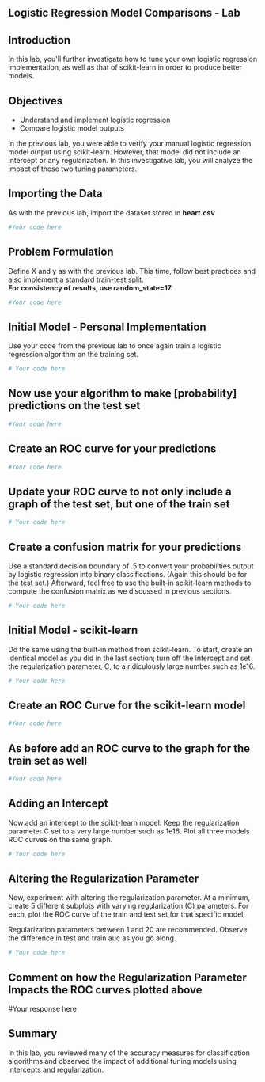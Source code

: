 
## Logistic Regression Model Comparisons - Lab

## Introduction

In this lab, you'll further investigate how to tune your own logistic regression implementation, as well as that of scikit-learn in order to produce better models.

## Objectives

* Understand and implement logistic regression
* Compare logistic model outputs

In the previous lab, you were able to verify your manual logistic regression model output using scikit-learn. However, that model did not include an intercept or any regularization. In this investigative lab, you will analyze the impact of these two tuning parameters.

## Importing the Data

As with the previous lab, import the dataset stored in **heart.csv**


```python
#Your code here
```

## Problem Formulation

Define X and y as with the previous lab. This time, follow best practices and also implement a standard train-test split.  
**For consistency of results, use random_state=17.**


```python
#Your code here
```

## Initial Model - Personal Implementation

Use your code from the previous lab to once again train a logistic regression algorithm on the training set.


```python
# Your code here
```

## Now use your algorithm to make [probability] predictions on the test set


```python
#Your code here
```

## Create an ROC curve for your predictions


```python
#Your code here
```

## Update your ROC curve to not only include a graph of the test set, but one of the train set


```python
# Your code here
```

## Create a confusion matrix for your predictions

Use a standard decision boundary of .5 to convert your probabilities output by logistic regression into binary classifications. (Again this should be for the test set.) Afterward, feel free to use the built-in scikit-learn methods to compute the confusion matrix as we discussed in previous sections.


```python
# Your code here
```

## Initial Model - scikit-learn

Do the same using the built-in method from scikit-learn. To start, create an identical model as you did in the last section; turn off the intercept and set the regularization parameter, C, to a ridiculously large number such as 1e16. 


```python
# Your code here
```

## Create an ROC Curve for the scikit-learn model


```python
#Your code here
```

## As before add an ROC curve to the graph for the train set as well


```python
#Your code here
```

## Adding an Intercept

Now add an intercept to the scikit-learn model. Keep the regularization parameter C set to a very large number such as 1e16. Plot all three models ROC curves on the same graph.


```python
# Your code here
```

## Altering the Regularization Parameter

Now, experiment with altering the regularization parameter. At a minimum, create 5 different subplots with varying regularization (C) parameters. For each, plot the ROC curve of the train and test set for that specific model.  

Regularization parameters between 1 and 20 are recommended. Observe the difference in test and train auc as you go along.


```python
# Your code here
```

## Comment on how the Regularization Parameter Impacts the ROC curves plotted above

#Your response here

## Summary

In this lab, you reviewed many of the accuracy measures for classification algorithms and observed the impact of additional tuning models using intercepts and regularization.
